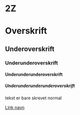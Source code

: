 # 2Z

# Overskrift

## Underoverskrift

### Underunderoverskrift

#### Underunderunderoverskrift

##### Underunderunderunderoverskrift

tekst er bare skrevet normal

[Link navn](google.com)